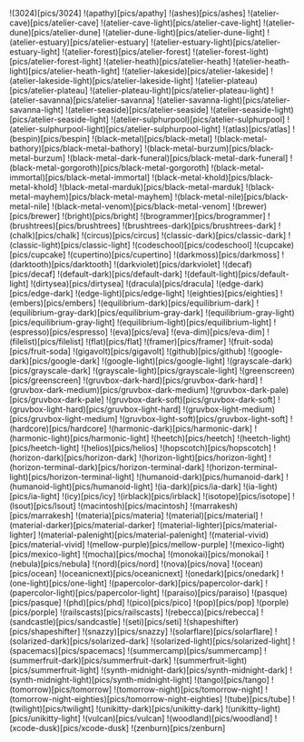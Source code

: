 !(3024)[pics/3024]
!(apathy)[pics/apathy]
!(ashes)[pics/ashes]
!(atelier-cave)[pics/atelier-cave]
!(atelier-cave-light)[pics/atelier-cave-light]
!(atelier-dune)[pics/atelier-dune]
!(atelier-dune-light)[pics/atelier-dune-light]
!(atelier-estuary)[pics/atelier-estuary]
!(atelier-estuary-light)[pics/atelier-estuary-light]
!(atelier-forest)[pics/atelier-forest]
!(atelier-forest-light)[pics/atelier-forest-light]
!(atelier-heath)[pics/atelier-heath]
!(atelier-heath-light)[pics/atelier-heath-light]
!(atelier-lakeside)[pics/atelier-lakeside]
!(atelier-lakeside-light)[pics/atelier-lakeside-light]
!(atelier-plateau)[pics/atelier-plateau]
!(atelier-plateau-light)[pics/atelier-plateau-light]
!(atelier-savanna)[pics/atelier-savanna]
!(atelier-savanna-light)[pics/atelier-savanna-light]
!(atelier-seaside)[pics/atelier-seaside]
!(atelier-seaside-light)[pics/atelier-seaside-light]
!(atelier-sulphurpool)[pics/atelier-sulphurpool]
!(atelier-sulphurpool-light)[pics/atelier-sulphurpool-light]
!(atlas)[pics/atlas]
!(bespin)[pics/bespin]
!(black-metal)[pics/black-metal]
!(black-metal-bathory)[pics/black-metal-bathory]
!(black-metal-burzum)[pics/black-metal-burzum]
!(black-metal-dark-funeral)[pics/black-metal-dark-funeral]
!(black-metal-gorgoroth)[pics/black-metal-gorgoroth]
!(black-metal-immortal)[pics/black-metal-immortal]
!(black-metal-khold)[pics/black-metal-khold]
!(black-metal-marduk)[pics/black-metal-marduk]
!(black-metal-mayhem)[pics/black-metal-mayhem]
!(black-metal-nile)[pics/black-metal-nile]
!(black-metal-venom)[pics/black-metal-venom]
!(brewer)[pics/brewer]
!(bright)[pics/bright]
!(brogrammer)[pics/brogrammer]
!(brushtrees)[pics/brushtrees]
!(brushtrees-dark)[pics/brushtrees-dark]
!(chalk)[pics/chalk]
!(circus)[pics/circus]
!(classic-dark)[pics/classic-dark]
!(classic-light)[pics/classic-light]
!(codeschool)[pics/codeschool]
!(cupcake)[pics/cupcake]
!(cupertino)[pics/cupertino]
!(darkmoss)[pics/darkmoss]
!(darktooth)[pics/darktooth]
!(darkviolet)[pics/darkviolet]
!(decaf)[pics/decaf]
!(default-dark)[pics/default-dark]
!(default-light)[pics/default-light]
!(dirtysea)[pics/dirtysea]
!(dracula)[pics/dracula]
!(edge-dark)[pics/edge-dark]
!(edge-light)[pics/edge-light]
!(eighties)[pics/eighties]
!(embers)[pics/embers]
!(equilibrium-dark)[pics/equilibrium-dark]
!(equilibrium-gray-dark)[pics/equilibrium-gray-dark]
!(equilibrium-gray-light)[pics/equilibrium-gray-light]
!(equilibrium-light)[pics/equilibrium-light]
!(espresso)[pics/espresso]
!(eva)[pics/eva]
!(eva-dim)[pics/eva-dim]
!(filelist)[pics/filelist]
!(flat)[pics/flat]
!(framer)[pics/framer]
!(fruit-soda)[pics/fruit-soda]
!(gigavolt)[pics/gigavolt]
!(github)[pics/github]
!(google-dark)[pics/google-dark]
!(google-light)[pics/google-light]
!(grayscale-dark)[pics/grayscale-dark]
!(grayscale-light)[pics/grayscale-light]
!(greenscreen)[pics/greenscreen]
!(gruvbox-dark-hard)[pics/gruvbox-dark-hard]
!(gruvbox-dark-medium)[pics/gruvbox-dark-medium]
!(gruvbox-dark-pale)[pics/gruvbox-dark-pale]
!(gruvbox-dark-soft)[pics/gruvbox-dark-soft]
!(gruvbox-light-hard)[pics/gruvbox-light-hard]
!(gruvbox-light-medium)[pics/gruvbox-light-medium]
!(gruvbox-light-soft)[pics/gruvbox-light-soft]
!(hardcore)[pics/hardcore]
!(harmonic-dark)[pics/harmonic-dark]
!(harmonic-light)[pics/harmonic-light]
!(heetch)[pics/heetch]
!(heetch-light)[pics/heetch-light]
!(helios)[pics/helios]
!(hopscotch)[pics/hopscotch]
!(horizon-dark)[pics/horizon-dark]
!(horizon-light)[pics/horizon-light]
!(horizon-terminal-dark)[pics/horizon-terminal-dark]
!(horizon-terminal-light)[pics/horizon-terminal-light]
!(humanoid-dark)[pics/humanoid-dark]
!(humanoid-light)[pics/humanoid-light]
!(ia-dark)[pics/ia-dark]
!(ia-light)[pics/ia-light]
!(icy)[pics/icy]
!(irblack)[pics/irblack]
!(isotope)[pics/isotope]
!(lsout)[pics/lsout]
!(macintosh)[pics/macintosh]
!(marrakesh)[pics/marrakesh]
!(materia)[pics/materia]
!(material)[pics/material]
!(material-darker)[pics/material-darker]
!(material-lighter)[pics/material-lighter]
!(material-palenight)[pics/material-palenight]
!(material-vivid)[pics/material-vivid]
!(mellow-purple)[pics/mellow-purple]
!(mexico-light)[pics/mexico-light]
!(mocha)[pics/mocha]
!(monokai)[pics/monokai]
!(nebula)[pics/nebula]
!(nord)[pics/nord]
!(nova)[pics/nova]
!(ocean)[pics/ocean]
!(oceanicnext)[pics/oceanicnext]
!(onedark)[pics/onedark]
!(one-light)[pics/one-light]
!(papercolor-dark)[pics/papercolor-dark]
!(papercolor-light)[pics/papercolor-light]
!(paraiso)[pics/paraiso]
!(pasque)[pics/pasque]
!(phd)[pics/phd]
!(pico)[pics/pico]
!(pop)[pics/pop]
!(porple)[pics/porple]
!(railscasts)[pics/railscasts]
!(rebecca)[pics/rebecca]
!(sandcastle)[pics/sandcastle]
!(seti)[pics/seti]
!(shapeshifter)[pics/shapeshifter]
!(snazzy)[pics/snazzy]
!(solarflare)[pics/solarflare]
!(solarized-dark)[pics/solarized-dark]
!(solarized-light)[pics/solarized-light]
!(spacemacs)[pics/spacemacs]
!(summercamp)[pics/summercamp]
!(summerfruit-dark)[pics/summerfruit-dark]
!(summerfruit-light)[pics/summerfruit-light]
!(synth-midnight-dark)[pics/synth-midnight-dark]
!(synth-midnight-light)[pics/synth-midnight-light]
!(tango)[pics/tango]
!(tomorrow)[pics/tomorrow]
!(tomorrow-night)[pics/tomorrow-night]
!(tomorrow-night-eighties)[pics/tomorrow-night-eighties]
!(tube)[pics/tube]
!(twilight)[pics/twilight]
!(unikitty-dark)[pics/unikitty-dark]
!(unikitty-light)[pics/unikitty-light]
!(vulcan)[pics/vulcan]
!(woodland)[pics/woodland]
!(xcode-dusk)[pics/xcode-dusk]
!(zenburn)[pics/zenburn]
